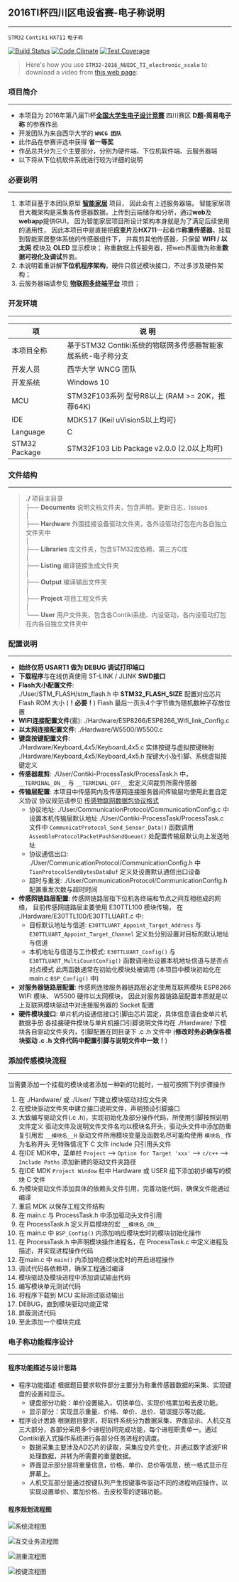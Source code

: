 ## 2016TI杯四川区电设省赛-电子称说明
----------------------------------------------------------------------------------------
`STM32` `Contiki` `HX711` `电子称`

[![Build Status](https://travis-ci.org/zthxxx/STM32-Contiki_Sensor_Smart_Home.svg?branch=master)](https://travis-ci.org/zthxxx/STM32-Contiki_Sensor_Smart_Home)
[![Code Climate](https://codeclimate.com/github/zthxxx/STM32-Contiki_Sensor_Smart_Home/badges/gpa.svg)](https://codeclimate.com/github/zthxxx/STM32-Contiki_Sensor_Smart_Home)
[![Test Coverage](https://codeclimate.com/github/zthxxx/STM32-Contiki_Sensor_Smart_Home/badges/coverage.svg)](https://codeclimate.com/github/zthxxx/STM32-Contiki_Sensor_Smart_Home/coverage)

> Here's how you use **`STM32-2016_NUEDC_TI_electronic_scale`** to download a video from [this web page](https://github.com/zthxxx/STM32-Contiki_Sensor_Smart_Home/tree/competition):


### 项目简介
----------------------

-  本项目为  2016年第八届TI杯[**全国大学生电子设计竞赛**](http://www.nuedc.com.cn) 四川赛区 **D题-简易电子称** 的参赛作品
-  开发团队为来自西华大学的 **`WNCG 团队`**
-  此作品在参赛评选中获得 **省一等奖**
-  作品总共分为三个主要部分，分别为硬件端、下位机软件端、云服务器端
-  以下将从下位机软件系统进行较为详细的说明


### 必要说明
----------------------

1. 本项目基于本团队原型 [**智能家居**](https://github.com/zthxxx/STM32-Contiki_Sensor_Smart_Home) 项目， 因此会有上述服务器端， 
        智能家居项目大概架构是采集各传感器数据，上传到云端储存和分析，通过**web**及**webapp**提供GUI。 
        因为智能家居项目所设计架构本身就是为了满足后续使用的通用性， 
        因此本项目中是直接把**应变片**及**HX711**一起看作**称重传感器**，挂载到智能家居整体系统的传感器组件下， 
        并裁剪其他传感器，只保留 **WIFI / 以太网** 模块及 **OLED** 显示模块； 
        称重数据上传服务器，把web界面做为称重**数据可视化及调试**界面。 
2. 本说明着重讲解**下位机程序架构**，硬件只叙述模块接口，不过多涉及硬件架构； 
3. 云服务器端请参见 [**物联网多终端平台**](https://github.com/zthxxx/python-flask-IoT_Sensor_Web) 项目； 


### 开发环境
----------------------

| 项            | 说 明                                                        |
| ------------- | ------------------------------------------------------------ |
| 本项目全称    | 基于STM32 Contiki系统的物联网多传感器智能家居系统-电子称分支 |
| 开发人员      | 西华大学 WNCG 团队                                           |
| 开发系统      | Windows 10                                                   |
| MCU           | STM32F103系列 型号R8以上 (RAM >= 20K，推荐64K)               |
| IDE           | MDK517 (Keil uVision5以上均可)                               |
| Language      | C                                                            |
| STM32 Package | STM32F103 Lib Package v2.0.0 (2.0以上均可)                   |

### 文件结构
----------------------

>  **./**  项目主目录  
>  ├── **Documents**  说明文档文件夹，包含声明，更新日志，lssues  
>  │  
>  ├── **Hardware**   外围挂接设备驱动文件夹，各外设驱动打包在内各自独立文件夹中  
>  │  
>  ├── **Libraries**  库文件夹，包含STM32库依赖、第三方C库  
>  │  
>  ├── **Listing**    编译链接生成文件夹  
>  │  
>  ├── **Output**     编译输出文件夹  
>  │  
>  ├── **Project**    项目工程文件夹  
>  │  
>  └── **User**       用户文件夹，包含各Contiki系统、内设驱动，各内设驱动打包在内各自独立文件夹中  



### 配置说明
----------------------

* **始终仅将 USART1 做为 DEBUG 调试打印端口**
* **下载程序**与在线仿真使用 ST-LINK / JLINK **SWD接口**
* **Flash大小配置文件**:  
    ./User/STM_FLASH/stm_flash.h 中 **STM32_FLASH_SIZE** 配置对应芯片 Flash ROM 大小 (**！必要！**) 
    Flash 最后一页头4个字节做为随机数种子存放位置
* **WIFI连接配置文件**(雾):  ./Hardware/ESP8266/ESP8266_Wifi_link_Config.c
* **以太网连接配置文件**:  ./Hardware/W5500/W5500.c
* **键盘按键配置文件**:  
    ./Hardware/Keyboard_4x5/Keyboard_4x5.c 实体按键与虚拟按键映射 
    ./Hardware/Keyboard_4x5/Keyboard_4x5.h 按键大小及引脚、系统虚拟按键定义 
* **传感器裁剪**:   ./User/Contiki-ProcessTask/ProcessTask.h 中， 
    `__TERMINAL_ON__` 与 `__TERMINAL_OFF__` 宏定义间裁剪所需传感器
* **传输层配置**: 
    本项目中传感网内及传感网连接服务器间传输层均使用此套自定义协议
    协议规范请参见 [传感物联网数据包协议格式](./Documents/传感物联网数据包协议格式.docx)
    * 协议地址:
        ./User/CommunicationProtocol/CommunicationConfig.c 中设置本机传输层默认地址
        ./User/Contiki-ProcessTask/ProcessTask.c 文件中 `CommunicatProtocol_Send_Sensor_Data()` 函数调用 `AssembleProtocolPacketPushSendQueue()` 处配置传输层默认向上发送地址
    * 协议通信出口:
        ./User/CommunicationProtocol/CommunicationConfig.h 中 `TianProtocolSendBytesDataBuf` 定义处设置默认通信出口设备
    * 超时与重发:
         ./User/CommunicationProtocol/CommunicationConfig.h 配置重发次数与超时时间
* **传感网链路层配置**:
    传感网链路层指下位机各终端和节点之间互相组成的网络，
    目前传感网链路层主要使用 E30TTL100 模块传输，
    在 ./Hardware/E30TTL100/E30TTLUART.c 中:
    * 目标默认地址与信道:
        `E30TTLUART_Appoint_Target_Address` 与 `E30TTLUART_Appoint_Target_Channel` 定义处分别设置对目标的默认地址与信道
    * 本机地址与信道与工作模式:
        `E30TTLUART_Config()` 与 `E30TTLUART_MultiCountConfig()` 函数调用处设置本机地址信道与是否点对点模式
        此两函数通常在初始化模块处被调用 (本项目中模块初始化在 main.c `BSP_Config()` 中)
* **对服务器链路层配置**:
    传感网连接服务器链路层必定使用互联网模块 ESP8266 WIFI 模块、 W5500 硬件以太网模块，
    因此对服务器链路层配置本质就是以上互联网模块驱动中对连接服务器的 Socket 配置
* **硬件模块接口**:
    单片机内设通信接口引脚由芯片固定，具体信息请自查单片机数据手册
    各挂接硬件模块与单片机接口引脚说明文件均在 ./Hardware/ 下模块各自驱动文件夹内，引脚配置在同目录下 .c .h 文件中
    (**修改时务必确保各模块驱动 .c .h 文件代码中配置引脚与说明文件中一致！**)


### 添加传感模块流程
-------------------------------------

当需要添加一个挂载的模块或者添加一种新的功能时，一般可按照下列步骤操作 

1.  在 ./Hardware/ 或 ./User/ 下建立模块驱动对应文件夹 
2.  在模块驱动文件夹中建立接口说明文件，声明预设引脚接口 
3.  大致编写驱动文件(.c .h)，实现初始化及部分操作代码，所使用引脚按照说明文件定义 
     驱动文件及说明文件文件名均以模块名开头，驱动头文件中添加防重复引用宏 `__模块名__H` 
     驱动文件所用模块变量及函数名尽可能均使用 `模块名_` 作为名称开头 
     无特殊情况下 C 文件 include 只引用头文件 
4.  在IDE MDK中，菜单栏 `Project` --> `Option for Target 'xxx'` --> `c/c++` --> `Include Paths` 添加新建的驱动文件夹路径 
5.  在IDE MDK `Project Window` 栏中 Hardware 或 USER 组下添加初步编写的模块 C 文件 
6.  为模块驱动文件添加具体的依赖头文件引用，完善功能代码，确保文件能通过编译 
7.  重启 MDK 以保存工程文件结构 
8.  在 main.c 与 ProcessTask.h 中添加驱动头文件引用 
9.  在 ProcessTask.h 定义开启模块的宏 `__模块名_ON__` 
10.  在 main.c 中 `BSP_Config()` 内添加响应模块宏时的模块初始化操作 
11.  在 ProcessTask.h 中声明模块操作进程名，在 ProcessTask.c 中定义进程及描述，并实现进程操作代码 
12.  在main.c 中 `main()` 内添加响应模块宏时的开启进程操作 
13.  调试代码各依赖项，确保工程通过编译 
14.  模块驱动及模块进程中添加调试输出代码 
15.  编写模块单元测试代码 
16.  将程序下载到 MCU 实际测试驱动输出 
17.  DEBUG，直到模块驱动功能正常 
18.  屏蔽测试代码 
19.  至此添加一个模块完成 




### 电子称功能程序设计
---------------------------------------------------

#### 程序功能描述与设计思路
* 程序功能描述
    根据题目要求软件部分主要分为称重传感器数据的采集、实现键盘的设置和显示。
    * 键盘部分功能：单价设置输入、切换单位、实现价格累加和去皮功能。
    * 显示部分：实现显示重量、价格、单价、总价、错误提示等功能。
* 程序设计思路
    根据题目要求，将软件系统分为数据采集、界面显示、人机交互三大部分，各部分采用多个进程协同完成功能，每个进程职责单一。通过Contiki嵌入式操作系统进行各部分任务进程的调度。
    * 数据采集主要涉及AD芯片的读取，采集应变片变化，并通过数字滤波FIR处理数据，并转为所需要的重量数据。
    * 界面显示部分是将重量信息，价格、单价、总价等信息，统一格式显示在屏幕上。
    * 人机交互部分是通过按键队列产生按键事件驱动不同的进程响应操作，以实现设置单价、累加价格、去皮校零的逻辑功能。


#### 程序规划流程图

  
  
![系统流程图](https://github.com/zthxxx/STM32-Contiki_Sensor_Smart_Home/raw/competition/Documents/resource/images/系统流程图.png)
  
  
![互交业务流程图](https://github.com/zthxxx/STM32-Contiki_Sensor_Smart_Home/raw/competition/Documents/resource/images/互交业务流程图.png)
  
  
![测重流程图](https://github.com/zthxxx/STM32-Contiki_Sensor_Smart_Home/raw/competition/Documents/resource/images/测重流程图.png)
  
  
![按键流程图](https://github.com/zthxxx/STM32-Contiki_Sensor_Smart_Home/raw/competition/Documents/resource/images/按键流程图.png)










